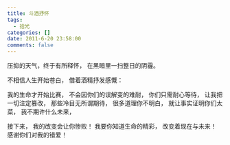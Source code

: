 ```yaml
---
title: 斗酒抒怀
tags:
  - 拾光
categories: []
date: 2011-6-20 23:58:00
comments: false
---
```


压抑的天气，终于有所释怀，
在黑暗里一扫整日的阴霾。
<!-- more -->
不相信人生开始苍白，
借着酒精抒发感慨：

我的生命才开始比赛，
不会因你们的误解变的难耐，
你们只需耐心等待，
让我把一切注定篡改，
那些冷目无所谓期待，
很多道理你不明白，
就让事实证明你们太菜，
我不期许什么未来，

接下来，
我的改变会让你惨败！
我要你知道生命的精彩，
改变着现在与未来！
感谢你们对我的错爱！­